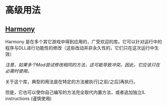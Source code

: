 # 高级用法

## [Harmony](https://github.com/pardeike/Harmony)

Harmony 是在多个其它游戏中得到应用的，广受欢迎的库。它可以针对运行中的程序与DLL进行功能性的修改（这些改动并非永久性的，它们只在这次运行中生效）

_注意，如果多个Mod尝试修改相同的方法，这可能导致冲突。因此，它应该只在必需时使用。_

关于这个库，典型的用法是在特定的方法被执行\[之前/之后\]再执行。

但是，它也可以使你自己编写的方法完全取代内置方法，或者追加独立IL instructions \(谨慎使用\)

